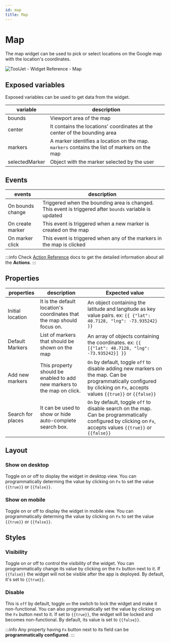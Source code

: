 ```yaml
---
id: map
title: Map
---
```

# Map

The map widget can be used to pick or select locations on the Google map with the location's coordinates.

<div style={{textAlign: 'center'}}>

![ToolJet - Widget Reference - Map](/img/widgets/map/map.png)

</div>

## Exposed variables

Exposed variables can be used to get data from the widget.

| variable      | description |
| ----------- | ----------- |
| bounds      | Viewport area of the map |
| center      | It contains the locations' coordinates at the center of the bounding area |
| markers     | A marker identifies a location on the map. `markers` contains the list of markers on the map |
| selectedMarker | Object with the marker selected by the user |

## Events

| events      | description |
| ----------- | ----------- |
| On bounds change | Triggered when the bounding area is changed. This event is triggered after `bounds` variable is updated |
| On create marker | This event is triggered when a new marker is created on the map |
| On marker click | This event is triggered when any of the markers in the map is clicked |

:::info
Check [Action Reference](/docs/actions/show-alert) docs to get the detailed information about all the **Actions**.
:::

## Properties

| properties      | description | Expected value |
| ----------- | ----------- | ------------------ |
| Initial location | It is the default location's coordinates that the map should focus on. | An object containing the latitude and langitude as key value pairs. ex: `{{ {"lat": 40.7128, "lng": -73.935242} }}` |
| Default Markers | List of markers that should be shown on the map | An array of objects containing the coordinates. ex: `{{ [{"lat": 40.7128, "lng": -73.935242}] }}` | 
| Add new markers | This property should be enabled to add new markers to the map on click. | `On` by default, toggle `off` to disable adding new markers on the map. Can be programmatically configured by clicking on `Fx`, accepts values `{{true}}` or `{{false}}` |
| Search for places | It can be used to show or hide auto-complete search box. | `On` by default, toggle `off` to disable search on the map. Can be programmatically configured by clicking on `Fx`, accepts values `{{true}}` or `{{false}}` |

## Layout

### Show on desktop

Toggle on or off to display the widget in desktop view. You can programmatically determing the value by clicking on `Fx` to set the value `{{true}}` or `{{false}}`.
### Show on mobile

Toggle on or off to display the widget in mobile view. You can programmatically determing the value by clicking on `Fx` to set the value `{{true}}` or `{{false}}`.

## Styles

### Visibility

Toggle on or off to control the visibility of the widget. You can programmatically change its value by clicking on the `Fx` button next to it. If `{{false}}` the widget will not be visible after the app is deployed. By default, it's set to `{{true}}`.

### Disable

This is `off` by default, toggle `on` the switch to lock the widget and make it non-functional. You can also programmatically set the value by clicking on the `Fx` button next to it. If set to `{{true}}`, the widget will be locked and becomes non-functional. By default, its value is set to `{{false}}`.

:::info
Any property having `Fx` button next to its field can be **programmatically configured**.
:::